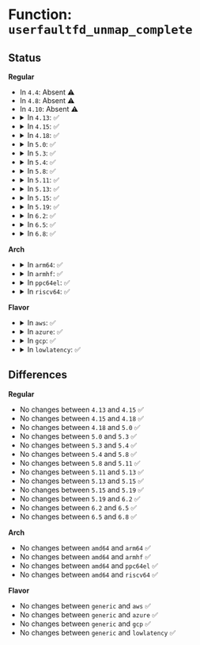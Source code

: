 # Function: <code>userfaultfd_unmap_complete</code>

## Status
<b>Regular</b>
<ul>
<li>
In <code>4.4</code>: Absent ⚠️
</li>
<li>
In <code>4.8</code>: Absent ⚠️
</li>
<li>
In <code>4.10</code>: Absent ⚠️
</li>
<li>
<details>
<summary>In <code>4.13</code>: ✅</summary>

```c
void userfaultfd_unmap_complete(struct mm_struct *mm, struct list_head *uf);
```

**Collision:** Unique Global

**Inline:** No

**Transformation:** False

**Instances:**

```
In fs/userfaultfd.c (ffffffff812a5610)
Location: fs/userfaultfd.c:780
Inline: False
Direct callers:
  - mm/util.c:vm_mmap_pgoff
  - mm/mmap.c:vm_brk_flags
  - mm/mmap.c:vm_munmap
  - mm/mmap.c:SyS_brk
  - mm/mmap.c:SyS_brk
  - mm/mremap.c:SyS_mremap
  - mm/mremap.c:SyS_mremap
```
**Symbols:**

```
ffffffff812a5610-ffffffff812a5704: userfaultfd_unmap_complete (STB_GLOBAL)
```
</details>
</li>
<li>
<details>
<summary>In <code>4.15</code>: ✅</summary>

```c
void userfaultfd_unmap_complete(struct mm_struct *mm, struct list_head *uf);
```

**Collision:** Unique Global

**Inline:** No

**Transformation:** False

**Instances:**

```
In fs/userfaultfd.c (ffffffff812c8b20)
Location: fs/userfaultfd.c:824
Inline: False
Direct callers:
  - mm/util.c:vm_mmap_pgoff
  - mm/mmap.c:vm_brk_flags
  - mm/mmap.c:vm_munmap
  - mm/mmap.c:SyS_brk
  - mm/mmap.c:SyS_brk
  - mm/mremap.c:SyS_mremap
  - mm/mremap.c:SyS_mremap
```
**Symbols:**

```
ffffffff812c8b20-ffffffff812c8c14: userfaultfd_unmap_complete (STB_GLOBAL)
```
</details>
</li>
<li>
<details>
<summary>In <code>4.18</code>: ✅</summary>

```c
void userfaultfd_unmap_complete(struct mm_struct *mm, struct list_head *uf);
```

**Collision:** Unique Global

**Inline:** No

**Transformation:** False

**Instances:**

```
In fs/userfaultfd.c (ffffffff812f1e40)
Location: fs/userfaultfd.c:839
Inline: False
Direct callers:
  - mm/util.c:vm_mmap_pgoff
  - mm/mmap.c:vm_brk_flags
  - mm/mmap.c:vm_munmap
  - mm/mmap.c:__ia32_sys_brk
  - mm/mmap.c:__ia32_sys_brk
  - mm/mmap.c:__x64_sys_brk
  - mm/mmap.c:__x64_sys_brk
  - mm/mremap.c:__ia32_sys_mremap
  - mm/mremap.c:__ia32_sys_mremap
  - mm/mremap.c:__x64_sys_mremap
  - mm/mremap.c:__x64_sys_mremap
```
**Symbols:**

```
ffffffff812f1e40-ffffffff812f1f34: userfaultfd_unmap_complete (STB_GLOBAL)
```
</details>
</li>
<li>
<details>
<summary>In <code>5.0</code>: ✅</summary>

```c
void userfaultfd_unmap_complete(struct mm_struct *mm, struct list_head *uf);
```

**Collision:** Unique Global

**Inline:** No

**Transformation:** False

**Instances:**

```
In fs/userfaultfd.c (ffffffff81306800)
Location: fs/userfaultfd.c:844
Inline: False
Direct callers:
  - mm/util.c:vm_mmap_pgoff
  - mm/mmap.c:vm_brk_flags
  - mm/mmap.c:__vm_munmap
  - mm/mmap.c:__ia32_sys_brk
  - mm/mmap.c:__ia32_sys_brk
  - mm/mmap.c:__x64_sys_brk
  - mm/mmap.c:__x64_sys_brk
  - mm/mremap.c:__ia32_sys_mremap
  - mm/mremap.c:__ia32_sys_mremap
  - mm/mremap.c:__x64_sys_mremap
  - mm/mremap.c:__x64_sys_mremap
```
**Symbols:**

```
ffffffff81306800-ffffffff813068f4: userfaultfd_unmap_complete (STB_GLOBAL)
```
</details>
</li>
<li>
<details>
<summary>In <code>5.3</code>: ✅</summary>

```c
void userfaultfd_unmap_complete(struct mm_struct *mm, struct list_head *uf);
```

**Collision:** Unique Global

**Inline:** No

**Transformation:** False

**Instances:**

```
In fs/userfaultfd.c (ffffffff81327da0)
Location: fs/userfaultfd.c:856
Inline: False
Direct callers:
  - mm/util.c:vm_mmap_pgoff
  - mm/mmap.c:vm_brk_flags
  - mm/mmap.c:__vm_munmap
  - mm/mmap.c:__ia32_sys_brk
  - mm/mmap.c:__ia32_sys_brk
  - mm/mmap.c:__x64_sys_brk
  - mm/mmap.c:__x64_sys_brk
  - mm/mremap.c:__ia32_sys_mremap
  - mm/mremap.c:__ia32_sys_mremap
  - mm/mremap.c:__x64_sys_mremap
  - mm/mremap.c:__x64_sys_mremap
```
**Symbols:**

```
ffffffff81327da0-ffffffff81327e9e: userfaultfd_unmap_complete (STB_GLOBAL)
```
</details>
</li>
<li>
<details>
<summary>In <code>5.4</code>: ✅</summary>

```c
void userfaultfd_unmap_complete(struct mm_struct *mm, struct list_head *uf);
```

**Collision:** Unique Global

**Inline:** No

**Transformation:** False

**Instances:**

```
In fs/userfaultfd.c (ffffffff8133ab80)
Location: fs/userfaultfd.c:856
Inline: False
Direct callers:
  - mm/util.c:vm_mmap_pgoff
  - mm/mmap.c:vm_brk_flags
  - mm/mmap.c:__vm_munmap
  - mm/mmap.c:__ia32_sys_brk
  - mm/mmap.c:__ia32_sys_brk
  - mm/mmap.c:__x64_sys_brk
  - mm/mmap.c:__x64_sys_brk
  - mm/mremap.c:__ia32_sys_mremap
  - mm/mremap.c:__ia32_sys_mremap
  - mm/mremap.c:__x64_sys_mremap
  - mm/mremap.c:__x64_sys_mremap
```
**Symbols:**

```
ffffffff8133ab80-ffffffff8133ac7e: userfaultfd_unmap_complete (STB_GLOBAL)
```
</details>
</li>
<li>
<details>
<summary>In <code>5.8</code>: ✅</summary>

```c
void userfaultfd_unmap_complete(struct mm_struct *mm, struct list_head *uf);
```

**Collision:** Unique Global

**Inline:** No

**Transformation:** False

**Instances:**

```
In fs/userfaultfd.c (ffffffff81374c80)
Location: fs/userfaultfd.c:855
Inline: False
Direct callers:
  - mm/util.c:vm_mmap_pgoff
  - mm/mmap.c:vm_brk_flags
  - mm/mmap.c:__vm_munmap
  - mm/mmap.c:__do_sys_brk
  - mm/mmap.c:__do_sys_brk
  - mm/mremap.c:__do_sys_mremap
  - mm/mremap.c:__do_sys_mremap
```
**Symbols:**

```
ffffffff81374c80-ffffffff81374d7c: userfaultfd_unmap_complete (STB_GLOBAL)
```
</details>
</li>
<li>
<details>
<summary>In <code>5.11</code>: ✅</summary>

```c
void userfaultfd_unmap_complete(struct mm_struct *mm, struct list_head *uf);
```

**Collision:** Unique Global

**Inline:** No

**Transformation:** False

**Instances:**

```
In fs/userfaultfd.c (ffffffff81382b50)
Location: fs/userfaultfd.c:823
Inline: False
Direct callers:
  - mm/util.c:vm_mmap_pgoff
  - mm/mmap.c:vm_brk_flags
  - mm/mmap.c:__vm_munmap
  - mm/mmap.c:__do_sys_brk
  - mm/mremap.c:__do_sys_mremap
  - mm/mremap.c:__do_sys_mremap
```
**Symbols:**

```
ffffffff81382b50-ffffffff81382c4c: userfaultfd_unmap_complete (STB_GLOBAL)
```
</details>
</li>
<li>
<details>
<summary>In <code>5.13</code>: ✅</summary>

```c
void userfaultfd_unmap_complete(struct mm_struct *mm, struct list_head *uf);
```

**Collision:** Unique Global

**Inline:** No

**Transformation:** False

**Instances:**

```
In fs/userfaultfd.c (ffffffff81389bc0)
Location: fs/userfaultfd.c:823
Inline: False
Direct callers:
  - mm/util.c:vm_mmap_pgoff
  - mm/mmap.c:vm_brk_flags
  - mm/mmap.c:__vm_munmap
  - mm/mmap.c:__do_sys_brk
  - mm/mremap.c:__do_sys_mremap
  - mm/mremap.c:__do_sys_mremap
```
**Symbols:**

```
ffffffff81389bc0-ffffffff81389cbc: userfaultfd_unmap_complete (STB_GLOBAL)
```
</details>
</li>
<li>
<details>
<summary>In <code>5.15</code>: ✅</summary>

```c
void userfaultfd_unmap_complete(struct mm_struct *mm, struct list_head *uf);
```

**Collision:** Unique Global

**Inline:** No

**Transformation:** False

**Instances:**

```
In fs/userfaultfd.c (ffffffff813d6ea0)
Location: fs/userfaultfd.c:824
Inline: False
Direct callers:
  - mm/util.c:vm_mmap_pgoff
  - mm/mmap.c:vm_brk_flags
  - mm/mmap.c:__vm_munmap
  - mm/mmap.c:__do_sys_brk
  - mm/mremap.c:__do_sys_mremap
  - mm/mremap.c:__do_sys_mremap
```
**Symbols:**

```
ffffffff813d6ea0-ffffffff813d6f9c: userfaultfd_unmap_complete (STB_GLOBAL)
```
</details>
</li>
<li>
<details>
<summary>In <code>5.19</code>: ✅</summary>

```c
void userfaultfd_unmap_complete(struct mm_struct *mm, struct list_head *uf);
```

**Collision:** Unique Global

**Inline:** No

**Transformation:** False

**Instances:**

```
In fs/userfaultfd.c (ffffffff81460830)
Location: fs/userfaultfd.c:833
Inline: False
Direct callers:
  - mm/util.c:vm_mmap_pgoff
  - mm/mmap.c:vm_brk_flags
  - mm/mmap.c:__vm_munmap
  - mm/mmap.c:__do_sys_brk
  - mm/mremap.c:__do_sys_mremap
  - mm/mremap.c:__do_sys_mremap
```
**Symbols:**

```
ffffffff81460830-ffffffff8146093b: userfaultfd_unmap_complete (STB_GLOBAL)
```
</details>
</li>
<li>
<details>
<summary>In <code>6.2</code>: ✅</summary>

```c
void userfaultfd_unmap_complete(struct mm_struct *mm, struct list_head *uf);
```

**Collision:** Unique Global

**Inline:** No

**Transformation:** False

**Instances:**

```
In fs/userfaultfd.c (ffffffff814f0750)
Location: fs/userfaultfd.c:849
Inline: False
Direct callers:
  - mm/util.c:vm_mmap_pgoff
  - mm/mmap.c:vm_brk_flags
  - mm/mmap.c:__vm_munmap
  - mm/mmap.c:__do_sys_brk
  - mm/mremap.c:__do_sys_mremap
  - mm/mremap.c:__do_sys_mremap
```
**Symbols:**

```
ffffffff814f0750-ffffffff814f085b: userfaultfd_unmap_complete (STB_GLOBAL)
```
</details>
</li>
<li>
<details>
<summary>In <code>6.5</code>: ✅</summary>

```c
void userfaultfd_unmap_complete(struct mm_struct *mm, struct list_head *uf);
```

**Collision:** Unique Global

**Inline:** No

**Transformation:** False

**Instances:**

```
In fs/userfaultfd.c (ffffffff81527530)
Location: fs/userfaultfd.c:879
Inline: False
Direct callers:
  - mm/util.c:vm_mmap_pgoff
  - mm/mmap.c:vm_brk_flags
  - mm/mmap.c:__vm_munmap
  - mm/mmap.c:__do_sys_brk
  - mm/mmap.c:__do_sys_brk
  - mm/mremap.c:__do_sys_mremap
  - mm/mremap.c:__do_sys_mremap
```
**Symbols:**

```
ffffffff81527530-ffffffff8152763b: userfaultfd_unmap_complete (STB_GLOBAL)
```
</details>
</li>
<li>
<details>
<summary>In <code>6.8</code>: ✅</summary>

```c
void userfaultfd_unmap_complete(struct mm_struct *mm, struct list_head *uf);
```

**Collision:** Unique Global

**Inline:** No

**Transformation:** False

**Instances:**

```
In fs/userfaultfd.c (ffffffff8155c330)
Location: fs/userfaultfd.c:876
Inline: False
Direct callers:
  - mm/util.c:vm_mmap_pgoff
  - mm/mmap.c:vm_brk_flags
  - mm/mmap.c:__vm_munmap
  - mm/mmap.c:__do_sys_brk
  - mm/mmap.c:__do_sys_brk
  - mm/mremap.c:__do_sys_mremap
  - mm/mremap.c:__do_sys_mremap
```
**Symbols:**

```
ffffffff8155c330-ffffffff8155c43b: userfaultfd_unmap_complete (STB_GLOBAL)
```
</details>
</li>
</ul>
<b>Arch</b>
<ul>
<li>
<details>
<summary>In <code>arm64</code>: ✅</summary>

```c
void userfaultfd_unmap_complete(struct mm_struct *mm, struct list_head *uf);
```

**Collision:** Unique Global

**Inline:** No

**Transformation:** False

**Instances:**

```
In fs/userfaultfd.c (ffff8000103f9c60)
Location: fs/userfaultfd.c:856
Inline: False
Direct callers:
  - mm/util.c:vm_mmap_pgoff
  - mm/mmap.c:vm_brk_flags
  - mm/mmap.c:__vm_munmap
  - mm/mmap.c:__arm64_sys_brk
  - mm/mmap.c:__arm64_sys_brk
  - mm/mremap.c:__arm64_sys_mremap
  - mm/mremap.c:__arm64_sys_mremap
```
**Symbols:**

```
ffff8000103f9c60-ffff8000103f9d44: userfaultfd_unmap_complete (STB_GLOBAL)
```
</details>
</li>
<li>
<details>
<summary>In <code>armhf</code>: ✅</summary>

```c
void userfaultfd_unmap_complete(struct mm_struct *mm, struct list_head *uf);
```

**Collision:** Unique Global

**Inline:** No

**Transformation:** False

**Instances:**

```
In fs/userfaultfd.c (c05cdb4c)
Location: fs/userfaultfd.c:856
Inline: False
Direct callers:
  - mm/util.c:vm_mmap_pgoff
  - mm/mmap.c:vm_brk_flags
  - mm/mmap.c:__vm_munmap
  - mm/mmap.c:__se_sys_brk
  - mm/mmap.c:__se_sys_brk
  - mm/mremap.c:__se_sys_mremap
  - mm/mremap.c:__se_sys_mremap
```
**Symbols:**

```
c05cdb4c-c05cdc30: userfaultfd_unmap_complete (STB_GLOBAL)
```
</details>
</li>
<li>
<details>
<summary>In <code>ppc64el</code>: ✅</summary>

```c
void userfaultfd_unmap_complete(struct mm_struct *mm, struct list_head *uf);
```

**Collision:** Unique Global

**Inline:** No

**Transformation:** False

**Instances:**

```
In fs/userfaultfd.c (c000000000502480)
Location: fs/userfaultfd.c:856
Inline: False
Direct callers:
  - mm/util.c:vm_mmap_pgoff
  - mm/mmap.c:vm_brk_flags
  - mm/mmap.c:__vm_munmap
  - mm/mmap.c:__se_sys_brk
  - mm/mmap.c:__se_sys_brk
  - mm/mremap.c:__se_sys_mremap
  - mm/mremap.c:__se_sys_mremap
```
**Symbols:**

```
c000000000502480-c0000000005025e0: userfaultfd_unmap_complete (STB_GLOBAL)
```
</details>
</li>
<li>
<details>
<summary>In <code>riscv64</code>: ✅</summary>

```c
void userfaultfd_unmap_complete(struct mm_struct *mm, struct list_head *uf);
```

**Collision:** Unique Global

**Inline:** No

**Transformation:** False

**Instances:**

```
In fs/userfaultfd.c (ffffffe0002a8e4a)
Location: fs/userfaultfd.c:856
Inline: False
Direct callers:
  - mm/util.c:vm_mmap_pgoff
  - mm/mmap.c:vm_brk_flags
  - mm/mmap.c:__vm_munmap
  - mm/mmap.c:__se_sys_brk
  - mm/mmap.c:__se_sys_brk
  - mm/mremap.c:__se_sys_mremap
  - mm/mremap.c:__se_sys_mremap
```
**Symbols:**

```
ffffffe0002a8e4a-ffffffe0002a8ef4: userfaultfd_unmap_complete (STB_GLOBAL)
```
</details>
</li>
</ul>
<b>Flavor</b>
<ul>
<li>
<details>
<summary>In <code>aws</code>: ✅</summary>

```c
void userfaultfd_unmap_complete(struct mm_struct *mm, struct list_head *uf);
```

**Collision:** Unique Global

**Inline:** No

**Transformation:** False

**Instances:**

```
In fs/userfaultfd.c (ffffffff81333160)
Location: fs/userfaultfd.c:856
Inline: False
Direct callers:
  - mm/util.c:vm_mmap_pgoff
  - mm/mmap.c:vm_brk_flags
  - mm/mmap.c:__vm_munmap
  - mm/mmap.c:__ia32_sys_brk
  - mm/mmap.c:__ia32_sys_brk
  - mm/mmap.c:__x64_sys_brk
  - mm/mmap.c:__x64_sys_brk
  - mm/mremap.c:__ia32_sys_mremap
  - mm/mremap.c:__ia32_sys_mremap
  - mm/mremap.c:__x64_sys_mremap
  - mm/mremap.c:__x64_sys_mremap
```
**Symbols:**

```
ffffffff81333160-ffffffff8133325e: userfaultfd_unmap_complete (STB_GLOBAL)
```
</details>
</li>
<li>
<details>
<summary>In <code>azure</code>: ✅</summary>

```c
void userfaultfd_unmap_complete(struct mm_struct *mm, struct list_head *uf);
```

**Collision:** Unique Global

**Inline:** No

**Transformation:** False

**Instances:**

```
In fs/userfaultfd.c (ffffffff81323cb0)
Location: fs/userfaultfd.c:856
Inline: False
Direct callers:
  - mm/util.c:vm_mmap_pgoff
  - mm/mmap.c:vm_brk_flags
  - mm/mmap.c:__vm_munmap
  - mm/mmap.c:__ia32_sys_brk
  - mm/mmap.c:__ia32_sys_brk
  - mm/mmap.c:__x64_sys_brk
  - mm/mmap.c:__x64_sys_brk
  - mm/mremap.c:__ia32_sys_mremap
  - mm/mremap.c:__ia32_sys_mremap
  - mm/mremap.c:__x64_sys_mremap
  - mm/mremap.c:__x64_sys_mremap
```
**Symbols:**

```
ffffffff81323cb0-ffffffff81323dae: userfaultfd_unmap_complete (STB_GLOBAL)
```
</details>
</li>
<li>
<details>
<summary>In <code>gcp</code>: ✅</summary>

```c
void userfaultfd_unmap_complete(struct mm_struct *mm, struct list_head *uf);
```

**Collision:** Unique Global

**Inline:** No

**Transformation:** False

**Instances:**

```
In fs/userfaultfd.c (ffffffff81330c30)
Location: fs/userfaultfd.c:856
Inline: False
Direct callers:
  - mm/util.c:vm_mmap_pgoff
  - mm/mmap.c:vm_brk_flags
  - mm/mmap.c:__vm_munmap
  - mm/mmap.c:__ia32_sys_brk
  - mm/mmap.c:__ia32_sys_brk
  - mm/mmap.c:__x64_sys_brk
  - mm/mmap.c:__x64_sys_brk
  - mm/mremap.c:__ia32_sys_mremap
  - mm/mremap.c:__ia32_sys_mremap
  - mm/mremap.c:__x64_sys_mremap
  - mm/mremap.c:__x64_sys_mremap
```
**Symbols:**

```
ffffffff81330c30-ffffffff81330d2e: userfaultfd_unmap_complete (STB_GLOBAL)
```
</details>
</li>
<li>
<details>
<summary>In <code>lowlatency</code>: ✅</summary>

```c
void userfaultfd_unmap_complete(struct mm_struct *mm, struct list_head *uf);
```

**Collision:** Unique Global

**Inline:** No

**Transformation:** False

**Instances:**

```
In fs/userfaultfd.c (ffffffff81343580)
Location: fs/userfaultfd.c:856
Inline: False
Direct callers:
  - mm/util.c:vm_mmap_pgoff
  - mm/mmap.c:vm_brk_flags
  - mm/mmap.c:__vm_munmap
  - mm/mmap.c:__ia32_sys_brk
  - mm/mmap.c:__ia32_sys_brk
  - mm/mmap.c:__x64_sys_brk
  - mm/mmap.c:__x64_sys_brk
  - mm/mremap.c:__ia32_sys_mremap
  - mm/mremap.c:__ia32_sys_mremap
  - mm/mremap.c:__x64_sys_mremap
  - mm/mremap.c:__x64_sys_mremap
```
**Symbols:**

```
ffffffff81343580-ffffffff8134367e: userfaultfd_unmap_complete (STB_GLOBAL)
```
</details>
</li>
</ul>

## Differences
<b>Regular</b>
<ul>
<li>
No changes between <code>4.13</code> and <code>4.15</code> ✅
</li>
<li>
No changes between <code>4.15</code> and <code>4.18</code> ✅
</li>
<li>
No changes between <code>4.18</code> and <code>5.0</code> ✅
</li>
<li>
No changes between <code>5.0</code> and <code>5.3</code> ✅
</li>
<li>
No changes between <code>5.3</code> and <code>5.4</code> ✅
</li>
<li>
No changes between <code>5.4</code> and <code>5.8</code> ✅
</li>
<li>
No changes between <code>5.8</code> and <code>5.11</code> ✅
</li>
<li>
No changes between <code>5.11</code> and <code>5.13</code> ✅
</li>
<li>
No changes between <code>5.13</code> and <code>5.15</code> ✅
</li>
<li>
No changes between <code>5.15</code> and <code>5.19</code> ✅
</li>
<li>
No changes between <code>5.19</code> and <code>6.2</code> ✅
</li>
<li>
No changes between <code>6.2</code> and <code>6.5</code> ✅
</li>
<li>
No changes between <code>6.5</code> and <code>6.8</code> ✅
</li>
</ul>
<b>Arch</b>
<ul>
<li>
No changes between <code>amd64</code> and <code>arm64</code> ✅
</li>
<li>
No changes between <code>amd64</code> and <code>armhf</code> ✅
</li>
<li>
No changes between <code>amd64</code> and <code>ppc64el</code> ✅
</li>
<li>
No changes between <code>amd64</code> and <code>riscv64</code> ✅
</li>
</ul>
<b>Flavor</b>
<ul>
<li>
No changes between <code>generic</code> and <code>aws</code> ✅
</li>
<li>
No changes between <code>generic</code> and <code>azure</code> ✅
</li>
<li>
No changes between <code>generic</code> and <code>gcp</code> ✅
</li>
<li>
No changes between <code>generic</code> and <code>lowlatency</code> ✅
</li>
</ul>
